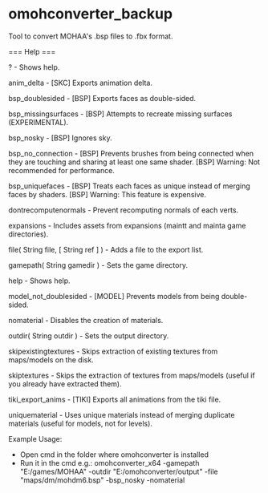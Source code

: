 # omohconverter_backup
Tool to convert MOHAA's .bsp files to .fbx format.

=== Help ===

?
    - Shows help.

anim_delta
    - [SKC] Exports animation delta.

bsp_doublesided
    - [BSP] Exports faces as double-sided.

bsp_missingsurfaces
    - [BSP] Attempts to recreate missing surfaces (EXPERIMENTAL).

bsp_nosky
    - [BSP] Ignores sky.

bsp_no_connection
    - [BSP] Prevents brushes from being connected when they are touching and sharing at least one same shader.
      [BSP] Warning: Not recommended for performance.

bsp_uniquefaces
    - [BSP] Treats each faces as unique instead of merging faces by shaders.
      [BSP] Warning: This feature is expensive.

dontrecomputenormals
    - Prevent recomputing normals of each verts.

expansions
    - Includes assets from expansions (maintt and mainta game directories).

file( String file, [ String ref ] )
    - Adds a file to the export list.

gamepath( String gamedir )
    - Sets the game directory.

help
    - Shows help.

model_not_doublesided
    - [MODEL] Prevents models from being double-sided.

nomaterial
    - Disables the creation of materials.

outdir( String outdir )
    - Sets the output directory.

skipexistingtextures
    - Skips extraction of existing textures from maps/models on the disk.

skiptextures
    - Skips the extraction of textures from maps/models (useful if you already have extracted them).

tiki_export_anims
    - [TIKI] Exports all animations from the tiki file.

uniquematerial
    - Uses unique materials instead of merging duplicate materials (useful for models, not for levels).

Example Usage:

- Open cmd in the folder where omohconverter is installed
- Run it in the cmd e.g.:
  omohconverter_x64 -gamepath "E:/games/MOHAA" -outdir "E:/omohconverter/output" -file "maps/dm/mohdm6.bsp" -bsp_nosky -nomaterial

